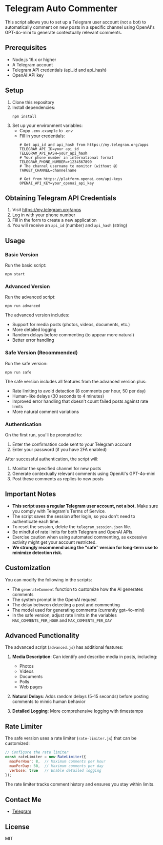 # Telegram Auto Commenter

This script allows you to set up a Telegram user account (not a bot) to automatically comment on new posts in a specific channel using OpenAI's GPT-4o-mini to generate contextually relevant comments.

## Prerequisites

- Node.js 16.x or higher
- A Telegram account
- Telegram API credentials (api_id and api_hash)
- OpenAI API key

## Setup

1. Clone this repository
2. Install dependencies:
   ```
   npm install
   ```
3. Set up your environment variables:
   - Copy `.env.example` to `.env`
   - Fill in your credentials:
     ```
     # Get api_id and api_hash from https://my.telegram.org/apps
     TELEGRAM_API_ID=your_api_id
     TELEGRAM_API_HASH=your_api_hash
     # Your phone number in international format
     TELEGRAM_PHONE_NUMBER=+1234567890
     # The channel username to monitor (without @)
     TARGET_CHANNEL=channelname
     
     # Get from https://platform.openai.com/api-keys
     OPENAI_API_KEY=your_openai_api_key
     ```

## Obtaining Telegram API Credentials

1. Visit https://my.telegram.org/apps
2. Log in with your phone number
3. Fill in the form to create a new application
4. You will receive an `api_id` (number) and `api_hash` (string)

## Usage

### Basic Version

Run the basic script:

```
npm start
```

### Advanced Version

Run the advanced script:

```
npm run advanced
```

The advanced version includes:
- Support for media posts (photos, videos, documents, etc.)
- More detailed logging
- Random delays before commenting (to appear more natural)
- Better error handling

### Safe Version (Recommended)

Run the safe version:

```
npm run safe
```

The safe version includes all features from the advanced version plus:
- Rate limiting to avoid detection (8 comments per hour, 50 per day)
- Human-like delays (30 seconds to 4 minutes)
- Improved error handling that doesn't count failed posts against rate limits
- More natural comment variations

### Authentication

On the first run, you'll be prompted to:
1. Enter the confirmation code sent to your Telegram account
2. Enter your password (if you have 2FA enabled)

After successful authentication, the script will:
1. Monitor the specified channel for new posts
2. Generate contextually relevant comments using OpenAI's GPT-4o-mini
3. Post these comments as replies to new posts

## Important Notes

- **This script uses a regular Telegram user account, not a bot.** Make sure you comply with Telegram's Terms of Service.
- The script saves the session after login, so you don't need to authenticate each time.
- To reset the session, delete the `telegram_session.json` file.
- Be mindful of rate limits for both Telegram and OpenAI APIs.
- Exercise caution when using automated commenting, as excessive activity might get your account restricted.
- **We strongly recommend using the "safe" version for long-term use to minimize detection risk.**

## Customization

You can modify the following in the scripts:
- The `generateComment` function to customize how the AI generates comments
- The system prompt in the OpenAI request
- The delay between detecting a post and commenting
- The model used for generating comments (currently gpt-4o-mini)
- In the safe version, adjust rate limits in the variables `MAX_COMMENTS_PER_HOUR` and `MAX_COMMENTS_PER_DAY`

## Advanced Functionality

The advanced script (`advanced.js`) has additional features:

1. **Media Description**: Can identify and describe media in posts, including:
   - Photos
   - Videos
   - Documents
   - Polls
   - Web pages

2. **Natural Delays**: Adds random delays (5-15 seconds) before posting comments to mimic human behavior

3. **Detailed Logging**: More comprehensive logging with timestamps

## Rate Limiter

The safe version uses a rate limiter (`rate-limiter.js`) that can be customized:

```javascript
// Configure the rate limiter
const rateLimiter = new RateLimiter({
  maxPerHour: 8,  // Maximum comments per hour
  maxPerDay: 50,  // Maximum comments per day
  verbose: true   // Enable detailed logging
});
```

The rate limiter tracks comment history and ensures you stay within limits.

## Contact Me

- [Telegram](https://t.me/ArnoGevorkyan)
  
## License

MIT 
